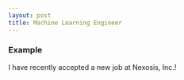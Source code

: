 ```yaml
---
layout: post
title: Machine Learning Engineer
---
```


### Example

I have recently accepted a new job at Nexosis, Inc.!
